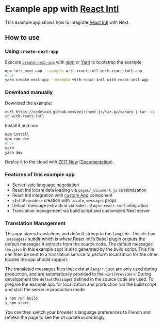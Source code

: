# Example app with [React Intl][]

This example app shows how to integrate [React Intl][] with Next.

## How to use

### Using `create-next-app`

Execute [`create-next-app`](https://github.com/zeit/next.js/tree/canary/packages/create-next-app) with [npm](https://docs.npmjs.com/cli/init) or [Yarn](https://yarnpkg.com/lang/en/docs/cli/create/) to bootstrap the example:

```bash
npm init next-app --example with-react-intl with-react-intl-app
# or
yarn create next-app --example with-react-intl with-react-intl-app
```

### Download manually

Download the example:

```bash
curl https://codeload.github.com/zeit/next.js/tar.gz/canary | tar -xz --strip=2 next.js-canary/examples/with-react-intl
cd with-react-intl
```

Install it and run:

```bash
npm install
npm run dev
# or
yarn
yarn dev
```

Deploy it to the cloud with [ZEIT Now](https://zeit.co/import?filter=next.js&utm_source=github&utm_medium=readme&utm_campaign=next-example) ([Documentation](https://nextjs.org/docs/deployment)).

### Features of this example app

- Server-side language negotiation
- React Intl locale data loading via `pages/_document.js` customization
- React Intl integration with [custom App](https://github.com/zeit/next.js#custom-app) component
- `<IntlProvider>` creation with `locale`, `messages` props
- Default message extraction via `babel-plugin-react-intl` integration
- Translation management via build script and customized Next server

### Translation Management

This app stores translations and default strings in the `lang/` dir. This dir has `.messages/` subdir which is where React Intl's Babel plugin outputs the default messages it extracts from the source code. The default messages (`en.json` in this example app) is also generated by the build script. This file can then be sent to a translation service to perform localization for the other locales the app should support.

The translated messages files that exist at `lang/*.json` are only used during production, and are automatically provided to the `<IntlProvider>`. During development the `defaultMessage`s defined in the source code are used. To prepare the example app for localization and production run the build script and start the server in production mode:

```bash
$ npm run build
$ npm start
```

You can then switch your browser's language preferences to French and refresh the page to see the UI update accordingly.

[react intl]: https://github.com/yahoo/react-intl
